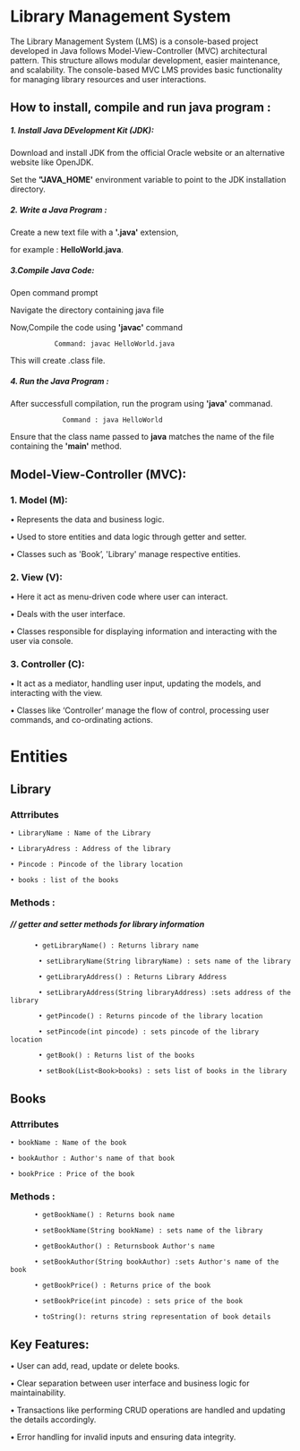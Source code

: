 #                                                                            Library Management System
The Library Management System (LMS) is a console-based project developed in Java follows Model-View-Controller (MVC) architectural pattern. This structure allows modular development, easier maintenance, and scalability. The console-based MVC LMS provides basic functionality for managing library resources and user interactions.

## How to install, compile and run java program  :
##### 1. Install Java DEvelopment Kit (JDK):
  Download and install JDK from the official Oracle website or an alternative website like OpenJDK.
  
  Set the **"JAVA_HOME'** environment variable to point to the JDK installation directory.
##### 2. Write a Java Program :
 Create a new text file with a **'.java'** extension,
 
 for example : **HelloWorld.java**.

 ##### 3.Compile Java Code:
 Open command prompt

 Navigate the directory containing java file

 Now,Compile the code using **'javac'** command 
 
               Command: javac HelloWorld.java
     
This will create .class file.

##### 4. Run the Java Program :
 After successfull compilation, run the program using **'java'** commanad.
 
                 Command : java HelloWorld

Ensure that the class name passed to **java** matches the name of the file containing the **'main'** method.


## Model-View-Controller (MVC):

### 1.	Model (M):
•	Represents the data and business logic.

•	Used to store entities and data logic through getter and setter.

•	Classes such as 'Book’, 'Library' manage respective entities.

### 2.	View (V):
•	Here it act as menu-driven code where user can interact.

•	Deals with the user interface.

•	Classes responsible for displaying information and interacting with the user via console.
### 3.	Controller (C):
•	It act as a mediator, handling user input, updating the models, and interacting with the view.

•	Classes like ‘Controller’ manage the flow of control, processing user commands, and co-ordinating actions.

# Entities
## Library
### Attrributes
    • LibraryName : Name of the Library
 
    • LibraryAdress : Address of the library

    • Pincode : Pincode of the library location

    • books : list of the books 

 ### Methods :
 ##### // getter and setter methods for library information
          • getLibraryName() : Returns library name

           • setLibraryName(String libraryName) : sets name of the library

           • getLibraryAddress() : Returns Library Address

           • setLibraryAddress(String libraryAddress) :sets address of the library
           
           • getPincode() : Returns pincode of the library location

           • setPincode(int pincode) : sets pincode of the library location
           
           • getBook() : Returns list of the books
           
           • setBook(List<Book>books) : sets list of books in the library    
           
  ## Books
  ### Attrributes
  
    • bookName : Name of the book
   
    • bookAuthor : Author's name of that book
  
    • bookPrice : Price of the book

   ### Methods :
          • getBookName() : Returns book name
          
          • setBookName(String bookName) : sets name of the library
          
          • getBookAuthor() : Returnsbook Author's name
          
          • setBookAuthor(String bookAuthor) :sets Author's name of the book
          
          • getBookPrice() : Returns price of the book
          
          • setBookPrice(int pincode) : sets price of the book
          
          • toString(): returns string representation of book details

          
 
## Key Features:

•	User can add, read, update or delete books.

•	Clear separation between user interface and business logic for maintainability.

•	Transactions like performing CRUD operations are handled and updating the details accordingly.

•	Error handling for invalid inputs and ensuring data integrity.
